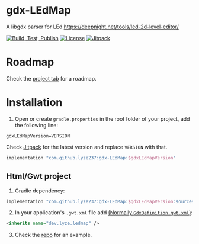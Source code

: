 # gdx-LEdMap
A libgdx parser for LEd https://deepnight.net/tools/led-2d-level-editor/

[![Build, Test, Publish](https://github.com/lyze237/gdx-LEdMap/workflows/Build,%20Test,%20Publish/badge.svg?branch=main)](https://github.com/lyze237/gdx-LEdMap/actions?query=workflow%3A%22Build%2C+Test%2C+Publish%22)
[![License](https://img.shields.io/github/license/lyze237/gdx-LEdMap)](https://github.com/lyze237/gdx-LEdMap/blob/main/LICENSE) 
[![Jitpack](https://jitpack.io/v/lyze237/gdx-LEdMap.svg)](https://jitpack.io/#lyze237/gdx-LEdMap)

# Roadmap

Check the [project tab](https://github.com/lyze237/gdx-LEdMap/projects/1) for a roadmap.

# Installation

1. Open or create `gradle.properties` in the root folder of your project, add the following line:
```properties
gdxLEdMapVersion=VERSION
```
Check [Jitpack](https://jitpack.io/#lyze237/gdx-LEdMap/) for the latest version and replace `VERSION` with that.

```groovy
implementation "com.github.lyze237:gdx-LEdMap:$gdxLEdMapVersion"
```


## Html/Gwt project
1. Gradle dependency:
```groovy
implementation "com.github.lyze237:gdx-LEdMap:$gdxLEdMapVersion:sources"
```
2. In your application's `.gwt.xml` file add [(Normally `GdxDefinition.gwt.xml`)](https://github.com/lyze237/gdx-LEdMap/blob/main/example/html/src/main/java/dev/lyze/ledmap/example/GdxDefinition.gwt.xml):
```xml
<inherits name="dev.lyze.ledmap" />
```

3. Check the [repo](https://github.com/lyze237/gdx-LEdMap/tree/main/example) for an example.
